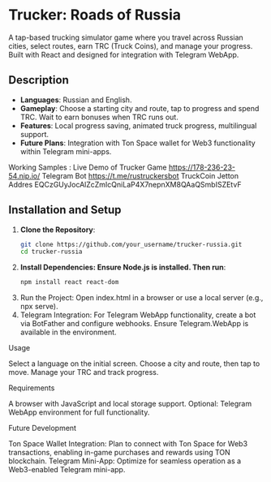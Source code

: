 # Trucker: Roads of Russia

A tap-based trucking simulator game where you travel across Russian cities, select routes, earn TRC (Truck Coins), and manage your progress. Built with React and designed for integration with Telegram WebApp.

## Description
- **Languages**: Russian and English.
- **Gameplay**: Choose a starting city and route, tap to progress and spend TRC. Wait to earn bonuses when TRC runs out.
- **Features**: Local progress saving, animated truck progress, multilingual support.
- **Future Plans**: Integration with Ton Space wallet for Web3 functionality within Telegram mini-apps.

Working Samples :
Live Demo of Trucker Game https://178-236-23-54.nip.io/
Telegram Bot https://t.me/rustruckersbot
TruckCoin Jetton Addres EQCzGUyJocAlZcZmIcQniLaP4X7nepnXM8QAaQSmbISZEtvF

## Installation and Setup

1. **Clone the Repository**:
   ```bash
   git clone https://github.com/your_username/trucker-russia.git
   cd trucker-russia

 2. **Install Dependencies: Ensure Node.js is installed. Then run**:
    ```bash
    npm install react react-dom

 3. Run the Project: Open index.html in a browser or use a local server (e.g., npx serve).
 4. Telegram Integration:
      For Telegram WebApp functionality, create a bot via BotFather and configure webhooks.
      Ensure Telegram.WebApp is available in the environment.
    
 Usage
 
   Select a language on the initial screen.
   Choose a city and route, then tap to move.
   Manage your TRC and track progress.

 Requirements

   A browser with JavaScript and local storage support.
   Optional: Telegram WebApp environment for full functionality.
   
 Future Development
 
   Ton Space Wallet Integration: Plan to connect with Ton Space for Web3 transactions, enabling in-game purchases and rewards using TON blockchain.
   Telegram Mini-App: Optimize for seamless operation as a Web3-enabled Telegram mini-app.

